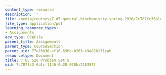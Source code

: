 ```yaml
---
content_type: resource
description: ''
file: /media/courses/7-05-general-biochemistry-spring-2020/7c787fc36a1c11460a280f8ba218357f_MIT7_05S20_Pset8.pdf
file_type: application/pdf
learning_resource_types:
- Assignments
ocw_type: OCWFile
parent_title: Assignments
parent_type: CourseSection
parent_uid: 77e16b30-ef10-63bb-0363-e9a828131cab
resourcetype: Document
title: 7.05 S20 Problem Set 8
uid: 7c787fc3-6a1c-1146-0a28-0f8ba218357f
---
```

